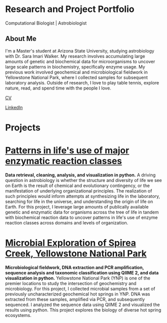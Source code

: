 # Research and Project Portfolio

Computational Biologist | Astrobiologist

## About Me
I'm a Master's student at Arizona State University, studying astrobiology with Dr. Sara Imari Walker. My research involves accumulating large amounts of genetic and biochemical data for microorganisms to uncover large scale patterns in biochemistry, specifically enzyme usage. My previous work involved geochemical and microbiological fieldwork in Yellowstone National Park, where I collected samples for subsequent laboratory analysis. Outside of research, I love to play table tennis, explore nature, read, and spend time with the people I love.

[CV](https://github.com/dgagler/dgagler/blob/master/dgagler_CV.pdf) 

[LinkedIn](https://www.linkedin.com/in/dylan-gagler-4a0a68191/) 

# Projects
# [Patterns in life's use of major enzymatic reaction classes](https://nbviewer.jupyter.org/github/dgagler/dgagler/blob/master/enzyme_demo.ipynb)

**Data retrieval, cleaning, analysis, and visualization in python.** A driving question in astrobiology is whether the structure and diversity of life we see on Earth is the result of chemical and evolutionary contingency, or the manifestation of underlying organizational principles. The realization of such principles would inform attempts at synthesizing life in the laboratory, searching for life in the universe, and understanding the origin of life on Earth. For this project, I leverage large amounts of publically available genetic and enzymatic data for organisms across the tree of life in tandem with biochemical reaction data to uncover patterns in life's use of enzyme reaction classes across domains and levels of organization.

# [Microbial Exploration of Spirea Creek, Yellowstone National Park](https://nbviewer.jupyter.org/github/dgagler/dgagler/blob/master/spirea_sequencing_demo.ipynb)

**Microbiological fieldwork, DNA extraction and PCR amplification, sequence analysis and taxonomic classification using QIIME 2, and data visualization in python.** Yellowstone National Park (YNP) is one of the premier locations to study the intersection of geochemistry and microbiology. For this project, I collected microbial samples from a set of previously uncharacterized geochemical hot springs in YNP. DNA was extracted from these samples, amplified via PCR, and subsequently sequenced. I analyzed the sequence data using QIIME 2 and visualized the results using python. This project explores the biology of diverse hot spring ecosystems.

